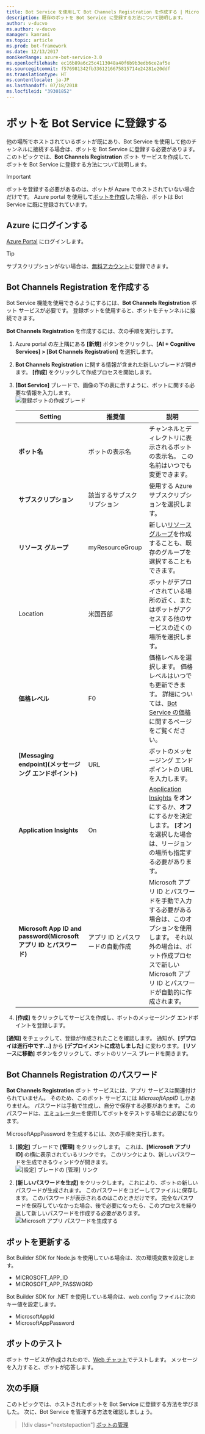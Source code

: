 ```yaml
---
title: Bot Service を使用して Bot Channels Registration を作成する | Microsoft Docs
description: 既存のボットを Bot Service に登録する方法について説明します。
author: v-ducvo
ms.author: v-ducvo
manager: kamrani
ms.topic: article
ms.prod: bot-framework
ms.date: 12/13/2017
monikerRange: azure-bot-service-3.0
ms.openlocfilehash: ec16b89a6c25c4113048a40f6b9b3edb6ce2af5e
ms.sourcegitcommit: f576981342fb3361216675815714e24281e20ddf
ms.translationtype: HT
ms.contentlocale: ja-JP
ms.lasthandoff: 07/18/2018
ms.locfileid: "39301852"
---
```

# <a name="register-a-bot-with-bot-service"></a>ボットを Bot Service に登録する
他の場所でホストされているボットが既にあり、Bot Service を使用して他のチャンネルに接続する場合は、ボットを Bot Service に登録する必要があります。 このトピックでは、**Bot Channels Registration** ボット サービスを作成して、ボットを Bot Service に登録する方法について説明します。

> [!IMPORTANT] 
> ボットを登録する必要があるのは、ボットが Azure でホストされていない場合だけです。 Azure portal を使用して[ボットを作成](bot-service-quickstart.md)した場合、ボットは Bot Service に既に登録されています。

## <a name="log-in-to-azure"></a>Azure にログインする
[Azure Portal](http://portal.azure.com) にログインします。

> [!TIP]
> サブスクリプションがない場合は、<a href="https://azure.microsoft.com/en-us/free/" target="_blank">無料アカウント</a>に登録できます。

## <a name="create-a-bot-channels-registration"></a>Bot Channels Registration を作成する
Bot Service 機能を使用できるようにするには、**Bot Channels Registration** ボット サービスが必要です。 登録ボットを使用すると、ボットをチャンネルに接続できます。

**Bot Channels Registration** を作成するには、次の手順を実行します。

1. Azure portal の左上隅にある **[新規]** ボタンをクリックし、**[AI + Cognitive Services] > [Bot Channels Registration]** を選択します。 

2. **Bot Channels Registration** に関する情報が含まれた新しいブレードが開きます。 **[作成]** をクリックして作成プロセスを開始します。 

3. **[Bot Service]** ブレードで、画像の下の表に示すように、ボットに関する必要な情報を入力します。  <br/>
   ![登録ボットの作成ブレード](~/media/azure-bot-quickstarts/registration-create-bot-service-blade.png)


   |                    Setting                     |         推奨値         |                                                                                                  説明                                                                                                  |
   |------------------------------------------------|---------------------------------|---------------------------------------------------------------------------------------------------------------------------------------------------------------------------------------------------------------|
   |           <strong>ボット名</strong>            |     ボットの表示名     |                                                  チャンネルとディレクトリに表示されるボットの表示名。 この名前はいつでも変更できます。                                                  |
   |         <strong>サブスクリプション</strong>          |        該当するサブスクリプション        |                                                                                使用する Azure サブスクリプションを選択します。                                                                                 |
   |        <strong>リソース グループ</strong>         |         myResourceGroup         |                                 新しい[リソース グループ](/azure/azure-resource-manager/resource-group-overview#resource-groups)を作成することも、既存のグループを選択することもできます。                                  |
   |                    Location                    |             米国西部             |                                                        ボットがデプロイされている場所の近く、またはボットがアクセスする他のサービスの近くの場所を選択します。                                                         |
   |         <strong>価格レベル</strong>          |               F0                |             価格レベルを選択します。 価格レベルはいつでも更新できます。 詳細については、[Bot Service の価格](https://azure.microsoft.com/en-us/pricing/details/bot-service/)に関するページをご覧ください。              |
   |      <strong>[Messaging endpoint]\(メッセージング エンドポイント\)</strong>       |               URL               |                                                                               ボットのメッセージング エンドポイントの URL を入力します。                                                                                |
   |     <strong>Application Insights</strong>      |               On                | [Application Insights](bot-service-manage-analytics.md) を<strong>オン</strong>にするか、<strong>オフ</strong>にするかを決定します。 <strong>[オン]</strong> を選択した場合は、リージョンの場所も指定する必要があります。 |
   | <strong>Microsoft App ID and password\(Microsoft アプリ ID とパスワード\)</strong> | アプリ ID とパスワードの自動作成 |              Microsoft アプリ ID とパスワードを手動で入力する必要がある場合は、このオプションを使用します。 それ以外の場合は、ボット作成プロセスで新しい Microsoft アプリ ID とパスワードが自動的に作成されます。               |


4. **[作成]** をクリックしてサービスを作成し、ボットのメッセージング エンドポイントを登録します。

**[通知]** をチェックして、登録が作成されたことを確認します。 通知が、**[デプロイは進行中です...]** から **[デプロイメントに成功しました]** に変わります。 **[リソースに移動]** ボタンをクリックして、ボットのリソース ブレードを開きます。 

## <a name="bot-channels-registration-password"></a>Bot Channels Registration のパスワード

**Bot Channels Registration** ボット サービスには、アプリ サービスは関連付けられていません。 そのため、このボット サービスには *MicrosoftAppID* しかありません。 パスワードは手動で生成し、自分で保存する必要があります。 このパスワードは、[エミュレーター](bot-service-debug-emulator.md)を使用してボットをテストする場合に必要になります。

MicrosoftAppPassword を生成するには、次の手順を実行します。

1. **[設定]** ブレードで **[管理]** をクリックします。 これは、**[Microsoft アプリ ID]** の横に表示されているリンクです。 このリンクにより、新しいパスワードを生成できるウィンドウが開きます。 <br/>
  ![[設定] ブレードの [管理] リンク](~/media/azure-bot-quickstarts/registration-settings-manage-link.png)

2. **[新しいパスワードを生成]** をクリックします。 これにより、ボットの新しいパスワードが生成されます。 このパスワードをコピーしてファイルに保存します。 このパスワードが表示されるのはこのときだけです。 完全なパスワードを保存していなかった場合、後で必要になったら、このプロセスを繰り返して新しいパスワードを作成する必要があります。 <br/>
  ![Microsoft アプリ パスワードを生成する](~/media/azure-bot-quickstarts/registration-generate-app-password.png)

## <a name="update-the-bot"></a>ボットを更新する

Bot Builder SDK for Node.js を使用している場合は、次の環境変数を設定します。

* MICROSOFT_APP_ID
* MICROSOFT_APP_PASSWORD

Bot Builder SDK for .NET を使用している場合は、web.config ファイルに次のキー値を設定します。

* MicrosoftAppId
* MicrosoftAppPassword

## <a name="test-the-bot"></a>ボットのテスト

ボット サービスが作成されたので、[Web チャット](bot-service-manage-test-webchat.md)でテストします。 メッセージを入力すると、ボットが応答します。

## <a name="next-steps"></a>次の手順

このトピックでは、ホストされたボットを Bot Service に登録する方法を学びました。 次に、Bot Service を管理する方法を確認しましょう。

> [!div class="nextstepaction"]
> [ボットの管理](bot-service-manage-overview.md)

